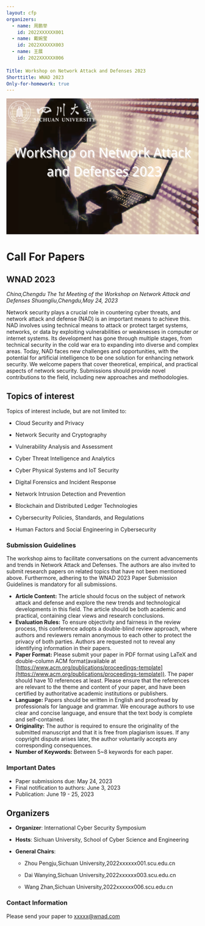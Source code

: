 ```yaml
---
layout: cfp
organizers:
  - name: 周鹏举
    id: 2022XXXXXX001
  - name: 戴婉莹
    id: 2022XXXXXX003
  - name: 王展
    id: 2022XXXXXX006

Title: Workshop on Network Attack and Defenses 2023
Shorttitle: WNAD 2023
Only-for-homework: true
---
```

![](./WNAD.png)

# Call For Papers

## WNAD 2023

_China,Chengdu_
_The 1st Meeting of the Workshop on Network Attack and Defenses
Shuangliu,Chengdu,May 24, 2023_

Network security plays a crucial role in countering cyber threats, and network attack and defense (NAD) is an important means to achieve this. NAD involves using technical means to attack or protect target systems, networks, or data by exploiting vulnerabilities or weaknesses in computer or internet systems. Its development has gone through multiple stages, from technical security in the cold war era to expanding into diverse and complex areas. Today, NAD faces new challenges and opportunities, with the potential for artificial intelligence to be one solution for enhancing network security.
We welcome papers that cover theoretical, empirical, and practical aspects of network security. Submissions should provide novel contributions to the field, including new approaches and  methodologies. 

## Topics of interest

Topics of interest include, but are not limited to:

+ Cloud Security and Privacy

+ Network Security and Cryptography

+ Vulnerability Analysis and Assessment

+ Cyber Threat Intelligence and Analytics

+ Cyber Physical Systems and IoT Security

+ Digital Forensics and Incident Response

+ Network Intrusion Detection and Prevention

+ Blockchain and Distributed Ledger Technologies

+ Cybersecurity Policies, Standards, and Regulations

+ Human Factors and Social Engineering in Cybersecurity


### Submission Guidelines
The workshop aims to facilitate conversations on the current advancements and 
trends in Network Attack and Defenses. The authors  are also invited to submit research papers on related topics that have not been mentioned above. Furthermore, adhering to the WNAD 2023 Paper Submission Guidelines is mandatory for all submissions.

+ **Article Content:** The article should focus on the subject of network attack and defense and explore the new trends and technological developments in this field. The article should be both academic and practical, containing clear views and research conclusions.
+ **Evaluation Rules:** To ensure objectivity and fairness in the review process, this conference adopts a double-blind review approach, where authors and reviewers remain anonymous to each other to protect the privacy of both parties. Authors are requested not to reveal any identifying information in their papers.
+ **Paper Format:** Please submit your paper in PDF format using LaTeX and double-column ACM format(available at [https://www.acm.org/publications/proceedings-template](https://www.acm.org/publications/proceedings-template)). The paper should have 10 references at least. Please ensure that the references are relevant to the theme and content of your paper, and have been certified by authoritative academic institutions or publishers.
+ **Language:** Papers should be written in English and proofread by professionals for language and grammar. We encourage authors to use clear and concise language, and ensure that the text body is complete and self-contained. 
+ **Originality:** The author is required to ensure the originality of the submitted manuscript and that it is free from plagiarism issues. If any copyright dispute arises later, the author voluntarily accepts any corresponding consequences.
+ **Number of Keywords:** Between 5~8 keywords for each paper.

### Important Dates

- Paper submissions due: May 24, 2023
- Final notification to authors: June 3, 2023
- Publication: June 19 - 25, 2023

## Organizers

- **Organizer**: International Cyber Security Symposium
- **Hosts**: Sichuan University, School of Cyber Science and Engineering

- **General Chairs**:

  - Zhou Pengju,Sichuan University,2022xxxxxx001.scu.edu.cn

  - Dai Wanying,Sichuan University,2022xxxxxx003.scu.edu.cn

  - Wang Zhan,Sichuan University,2022xxxxxx006.scu.edu.cn


### Contact Information

Please send your paper to xxxxx@wnad.com